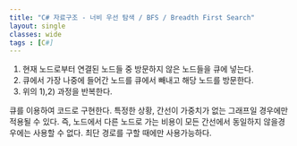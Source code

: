 ```yaml
---
title: "C# 자료구조 - 너비 우선 탐색 / BFS / Breadth First Search"
layout: single
classes: wide
tags : [C#]
---
```


1) 현재 노드로부터 연결된 노드들 중 방문하지 않은 노드들을 큐에 넣는다.
2) 큐에서 가장 나중에 들어간 노드를 큐에서 빼내고 해당 노드를 방문한다.
3) 위의 1),2) 과정을 반복한다.


큐를 이용하여 코드로 구현한다.
특정한 상황, 간선이 가중치가 없는 그래프일 경우에만 적용될 수 있다. 즉, 노드에서 다른 노드로 가는 비용이 모든 간선에서 동일하지 않을경우에는 사용할 수 없다.
최단 경로를 구할 때에만 사용가능하다.
